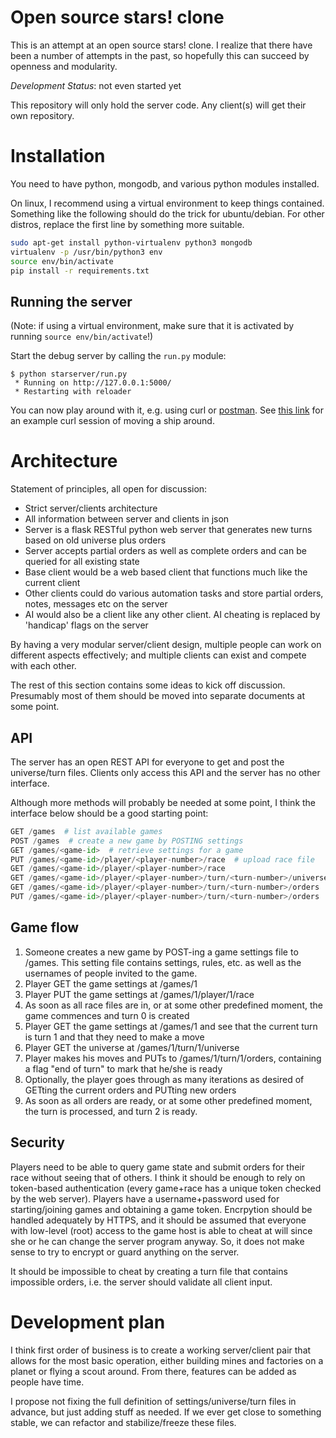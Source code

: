 Open source stars! clone
=====

This is an attempt at an open source stars! clone.
I realize that there have been a number of attempts in the past, so hopefully this can succeed by openness and modularity.

*Development Status*: not even started yet

This repository will only hold the server code. Any client(s) will get their own repository.

Installation
====

You need to have python, mongodb, and various python modules installed.

On linux, I recommend using a virtual environment to keep things contained.
Something like the following should do the trick for ubuntu/debian.
For other distros, replace the first line by something more suitable.


```bash
sudo apt-get install python-virtualenv python3 mongodb
virtualenv -p /usr/bin/python3 env
source env/bin/activate
pip install -r requirements.txt
```

Running the server
---

(Note: if using a virtual environment, make sure that it is activated by running `source env/bin/activate`!)

Start the debug server by calling the `run.py` module:

```
$ python starserver/run.py
 * Running on http://127.0.0.1:5000/
 * Restarting with reloader
```

You can now play around with it, e.g. using curl or [postman](https://chrome.google.com/webstore/detail/postman-rest-client/fdmmgilgnpjigdojojpjoooidkmcomcm).
See [this link](https://gist.github.com/vanatteveldt/7c434b668becbfcacb44) for an example curl session of moving a ship around.


Architecture
=====

Statement of principles, all open for discussion:

- Strict server/clients architecture
- All information between server and clients in json
- Server is a flask RESTful python web server that generates new turns based on old universe plus orders
- Server accepts partial orders as well as complete orders and can be queried for all existing state
- Base client would be a web based client that functions much like the current client
- Other clients could do various automation tasks and store partial orders, notes, messages etc on the server
- AI would also be a client like any other client. AI cheating is replaced by 'handicap' flags on the server

By having a very modular server/client design, multiple people can work on different aspects effectively; and multiple clients can exist and compete with each other.

The rest of this section contains some ideas to kick off discussion.
Presumably most of them should be moved into separate documents at some point.

API
-----

The server has an open REST API for everyone to get and post the universe/turn files.
Clients only access this API and the server has no other interface.

Although more methods will probably be needed at some point, I think the interface below should be a good starting point:

```python
GET /games  # list available games
POST /games  # create a new game by POSTING settings
GET /games/<game-id>  # retrieve settings for a game
PUT /games/<game-id>/player/<player-number>/race  # upload race file
GET /games/<game-id>/player/<player-number>/race
GET /games/<game-id>/player/<player-number>/turn/<turn-number>/universe
GET /games/<game-id>/player/<player-number>/turn/<turn-number>/orders
PUT /games/<game-id>/player/<player-number>/turn/<turn-number>/orders
```

Game flow
----

1. Someone creates a new game by POST-ing a game settings file to /games. This setting file contains settings, rules, etc. as well as the usernames of people invited to the game.
2. Player GET the game settings at /games/1
3. Player PUT the game settings at /games/1/player/1/race
4. As soon as all race files are in, or at some other predefined moment, the game commences and turn 0 is created
5. Player GET the game settings at /games/1 and see that the current turn is turn 1 and that they need to make a move
6. Player GET the universe at /games/1/turn/1/universe
7. Player makes his moves and PUTs to /games/1/turn/1/orders, containing a flag "end of turn" to mark that he/she is ready
8. Optionally, the player goes through as many iterations as desired of GETting the current orders and PUTting new orders
8. As soon as all orders are ready, or at some other predefined moment, the turn is processed, and turn 2 is ready.

Security
-----

Players need to be able to query game state and submit orders for their race without seeing that of others.
I think it should be enough to rely on token-based authentication (every game+race has a unique token checked by the web server).
Players have a username+password used for starting/joining games and obtaining a game token.
Encrpytion should be handled adequately by HTTPS, and it should be assumed that everyone with low-level (root) access to the game host is able to cheat at will since she or he can change the server program anyway.
So, it does not make sense to try to encrypt or guard anything on the server.

It should be impossible to cheat by creating a turn file that contains impossible orders, i.e. the server should validate all client input.

Development plan
====

I think first order of business is to create a working server/client pair that allows for the most basic operation, either building mines and factories on a planet or flying a scout around. From there, features can be added as people have time.

I propose not fixing the full definition of settings/universe/turn files in advance, but just adding stuff as needed. If we ever get close to something stable, we can refactor and stabilize/freeze these files.
